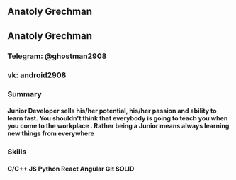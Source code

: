 ## Anatoly Grechman

## Anatoly Grechman

### Telegram: @ghostman2908
### vk: android2908

### Summary
#### Junior Developer sells his/her potential, his/her passion and ability to learn fast. You shouldn't think that everybody is going to teach you when you come to the workplace . Rather being a Junior means always learning new things from everywhere

### Skills
#### C/C++ JS Python React Angular Git SOLID
